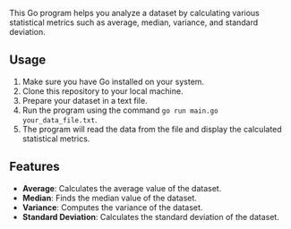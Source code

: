 This Go program helps you analyze a dataset by calculating various statistical metrics such as average, median, variance, and standard deviation.

## Usage

1. Make sure you have Go installed on your system.
2. Clone this repository to your local machine.
3. Prepare your dataset in a text file.
4. Run the program using the command `go run main.go your_data_file.txt`.
5. The program will read the data from the file and display the calculated statistical metrics.

## Features

- **Average**: Calculates the average value of the dataset.
- **Median**: Finds the median value of the dataset.
- **Variance**: Computes the variance of the dataset.
- **Standard Deviation**: Calculates the standard deviation of the dataset.